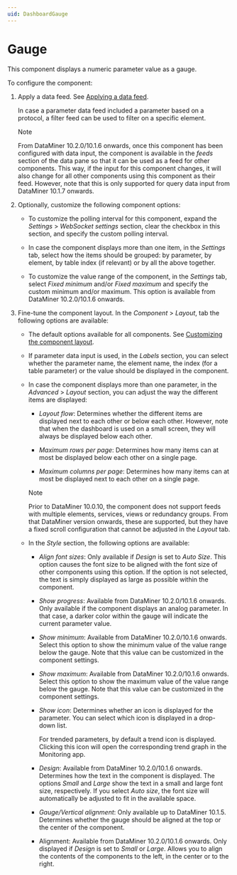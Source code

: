 ```yaml
---
uid: DashboardGauge
---
```


# Gauge

This component displays a numeric parameter value as a gauge.

To configure the component:

1. Apply a data feed. See [Applying a data feed](xref:Configuring_dashboard_components#applying-a-data-feed).

   In case a parameter data feed included a parameter based on a protocol, a filter feed can be used to filter on a specific element.

   > [!NOTE]
   > From DataMiner 10.2.0/10.1.6 onwards, once this component has been configured with data input, the component is available in the *feeds* section of the data pane so that it can be used as a feed for other components. This way, if the input for this component changes, it will also change for all other components using this component as their feed. However, note that this is only supported for query data input from DataMiner 10.1.7 onwards.

1. Optionally, customize the following component options:

   - To customize the polling interval for this component, expand the *Settings* \> *WebSocket settings* section, clear the checkbox in this section, and specify the custom polling interval.

   - In case the component displays more than one item, in the *Settings* tab, select how the items should be grouped: by parameter, by element, by table index (if relevant) or by all the above together.

   - To customize the value range of the component, in the *Settings* tab, select *Fixed minimum* and/or *Fixed maximum* and specify the custom minimum and/or maximum. This option is available from DataMiner 10.2.0/10.1.6 onwards.

1. Fine-tune the component layout. In the *Component* > *Layout*, tab the following options are available:

   - The default options available for all components. See [Customizing the component layout](xref:Configuring_dashboard_components#customizing-the-component-layout).

   - If parameter data input is used, in the *Labels* section, you can select whether the parameter name, the element name, the index (for a table parameter) or the value should be displayed in the component.

   - In case the component displays more than one parameter, in the *Advanced* > *Layout* section, you can adjust the way the different items are displayed:

     - *Layout flow*: Determines whether the different items are displayed next to each other or below each other. However, note that when the dashboard is used on a small screen, they will always be displayed below each other.

     - *Maximum rows per page*: Determines how many items can at most be displayed below each other on a single page.

     - *Maximum columns per page*: Determines how many items can at most be displayed next to each other on a single page.

     > [!NOTE]
     > Prior to DataMiner 10.0.10, the component does not support feeds with multiple elements, services, views or redundancy groups. From that DataMiner version onwards, these are supported, but they have a fixed scroll configuration that cannot be adjusted in the *Layout* tab.

   - In the *Style* section, the following options are available:

     - *Align font sizes*: Only available if *Design* is set to *Auto Size*. This option causes the font size to be aligned with the font size of other components using this option. If the option is not selected, the text is simply displayed as large as possible within the component.

     - *Show progress*: Available from DataMiner 10.2.0/10.1.6 onwards. Only available if the component displays an analog parameter. In that case, a darker color within the gauge will indicate the current parameter value.

     - *Show minimum*: Available from DataMiner 10.2.0/10.1.6 onwards. Select this option to show the minimum value of the value range below the gauge. Note that this value can be customized in the component settings.

     - *Show maximum*: Available from DataMiner 10.2.0/10.1.6 onwards. Select this option to show the maximum value of the value range below the gauge. Note that this value can be customized in the component settings.

     - *Show icon*: Determines whether an icon is displayed for the parameter. You can select which icon is displayed in a drop-down list.

       For trended parameters, by default a trend icon is displayed. Clicking this icon will open the corresponding trend graph in the Monitoring app.

     - *Design*: Available from DataMiner 10.2.0/10.1.6 onwards. Determines how the text in the component is displayed. The options *Small* and *Large* show the text in a small and large font size, respectively. If you select *Auto size*, the font size will automatically be adjusted to fit in the available space.

     - *Gauge/Vertical alignment*: Only available up to DataMiner 10.1.5. Determines whether the gauge should be aligned at the top or the center of the component.

     - Alignment: Available from DataMiner 10.2.0/10.1.6 onwards. Only displayed if *Design* is set to *Small* or *Large*. Allows you to align the contents of the components to the left, in the center or to the right.
